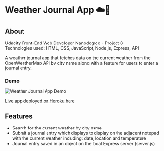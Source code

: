 # Weather Journal App :cloud::orange_book:

## About
Udacity Front-End Web Developer Nanodegree - Project 3\
Technologies used: HTML, CSS, JavaScript, Node.js, Express, API

A weather journal app that fetches data on the current weather from the [OpenWeatherMap](https://openweathermap.org/) API by city name along with a feature for users to enter a journal entry.

### Demo
![Weather Journal App Demo](public/img/demo.gif)

[Live app deployed on Heroku here](https://my-weather-journal.herokuapp.com/)

## Features
* Search for the current weather by city name
* Submit a journal entry which displays to display on the adjacent notepad with the current weather including: date, location and temperature
* Journal entry saved in an object on the local Express server (server.js)
